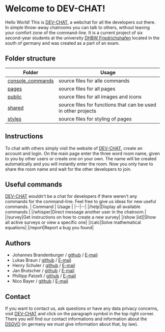 # Welcome to DEV-CHAT!
Hello World! This is [DEV-CHAT](https://dev-chat.me), a webchat for all the developers out there. In simple throw-away chatrooms you can talk to others, without leaving your comfort zone of the command-line. It is a current project of six second-year students at the  university [DHBW Friedrichshafen](https://www.ravensburg.dhbw.de/startseite) located in the south of germany and was created as a part of an exam. 

## Folder structure

| Folder | Usage |
|--|--|
| [console_commands](https://github.com/DHBW-FN-TIT20/dev-chat/tree/main/console_commands) | source files for alle commands |
| [pages](https://github.com/DHBW-FN-TIT20/dev-chat/tree/main/pages) | source files for all pages |
|[public](https://github.com/DHBW-FN-TIT20/dev-chat/tree/main/public)| source files for all images and icons|
|[shared](https://github.com/DHBW-FN-TIT20/dev-chat/tree/main/shared)|source files for  functions that can be used in other projects|
|[styles](https://github.com/DHBW-FN-TIT20/dev-chat/tree/main/styles)|source files for styling of pages|



## Instructions

To chat with others simply visit the website of [DEV-CHAT](https://dev-chat.me), create an account and login. On the main page enter the three word room name, given to you by other users or create one on your own. The name will be created automatically and you will instantly enter the room. Now you only have to share the room name and wait for the other developers to join.

## Useful commands
[DEV-CHAT](https://dev-chat.me) wouldn't be a chat for developers if there weren't any commands for the command-line. Feel free to give us ideas for new useful commands.
| Command | Usage |
|--|--|
|/help|Display all available commands |
|/whisper|Direct message another user in the chatroom |
|/survey|Get instructions on how to create a new survey|
|/show [id]|Show all active surveys or view a specific one|
|/calc|Solve mathematical equations|
|/report|Report a bug you found|



## Authors 

 - Johannes Brandenburger / [github](https://github.com/johannesbrandenburger) / [E-mail](mailto:johannes@brandenburger.dev)
 - Lukas Braun / [github](https://github.com/lukbra0108) / [E-mail]()
 - Henry Schuler / [github](https://github.com/schuler-henry) / [E-mail]()
 - Jan Brutscher / [github](https://github.com/withernext) / [E-mail](mailto:janbrutscher@gmail.com)
 - Phillipp Patzelt / [github](https://github.com/PhillippPatzelt) / [E-mail]()
 - Nico Bayer / [github](https://github.com/NicoB-Code) / [E-mail](mailto:bayernico@web.de)
 
## Contact
If you want to contact us, ask questions or have any data privacy concerns, visit [DEV-CHAT](https://dev-chat.me) and click on the paragraph symbol in the top right corner. There you will find our contact informations and information about the [DSGVO](https://de.wikipedia.org/wiki/Datenschutz-Grundverordnung) (in germany we must give information about that, by law).
